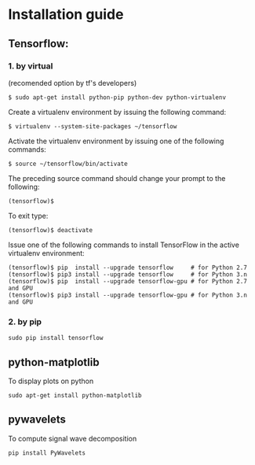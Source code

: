 # Installation guide

## Tensorflow:

### 1. by virtual 
(recomended option by tf's developers)
```
$ sudo apt-get install python-pip python-dev python-virtualenv 
```
 Create a virtualenv environment by issuing the following command:

```
$ virtualenv --system-site-packages ~/tensorflow 
```

Activate the virtualenv environment by issuing one of the following commands:
```
$ source ~/tensorflow/bin/activate
```

The preceding source command should change your prompt to the following:

```
(tensorflow)$ 
```
To exit type:

```
(tensorflow)$ deactivate
```

Issue one of the following commands to install TensorFlow in the active virtualenv environment:

```
(tensorflow)$ pip  install --upgrade tensorflow     # for Python 2.7
(tensorflow)$ pip3 install --upgrade tensorflow     # for Python 3.n
(tensorflow)$ pip  install --upgrade tensorflow-gpu # for Python 2.7 and GPU
(tensorflow)$ pip3 install --upgrade tensorflow-gpu # for Python 3.n and GPU
```

### 2. by pip
```
sudo pip install tensorflow
```


## python-matplotlib
To display plots on python

```
sudo apt-get install python-matplotlib
```

## pywavelets

To compute signal wave decomposition
```
pip install PyWavelets
```